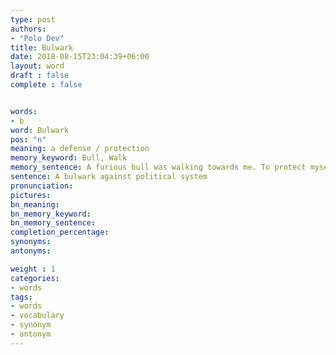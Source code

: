 ```yaml
---
type: post
authors:
- "Polo Dev"
title: Bulwark
date: 2018-08-15T23:04:39+06:00
layout: word
draft : false
complete : false


words:
- b
word: Bulwark
pos: "n"
meaning: a defense / protection
memory_keyword: Bull, Walk
memory_sentence: A furious bull was walking towards me. To protect myself I hide in the corner
sentence: A bulwark against political system
pronunciation:
pictures:
bn_meaning: 
bn_memory_keyword: 
bn_memory_sentence:
completion_percentage:
synonyms:
antonyms:

weight : 1
categories:
- words
tags:
- words
- vocabulary
- synonym
- antonym
---
```

